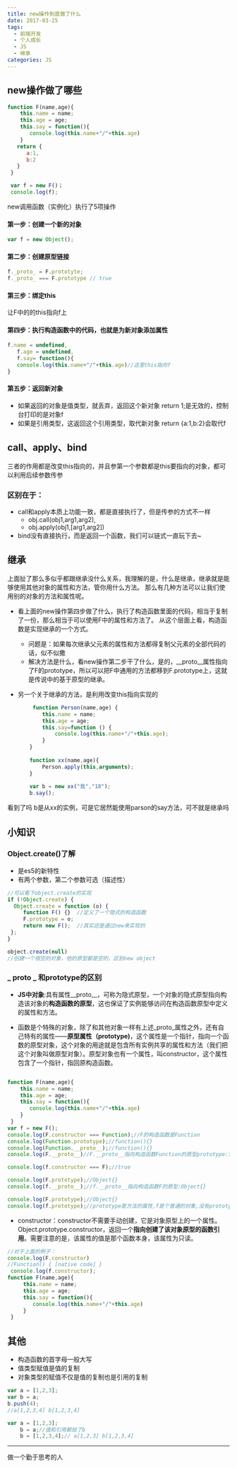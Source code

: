 ```yaml
---
title: new操作到底做了什么
date: 2017-03-25
tags:
  - 前端开发
  - 个人成长
  - JS
  - 继承
categories: JS
---
```

  
## new操作做了哪些


```javascript
function F(name,age){
    this.name = name;
    this.age = age;
    this.say = function(){
       console.log(this.name+"/"+this.age)
    }
   return {
      a:1,
      b:2
   }
 }

 var f = new F()；
 console.log(f);
```
    
 
new调用函数（实例化）执行了5项操作

#### 第一步：创建一个新的对象

```javascript
var f = new Object();
```

    
#### 第二步：创建原型链接
```javascript
f._proto_ = F.prototyte;
f._proto_ === F.prototype // true
```
      
#### 第三步：绑定this

让F中的的this指向f上

#### 第四步：执行构造函数中的代码，也就是为新对象添加属性

```javascript
f.name = undefined, 
   f.age = undefined,
   f.say= function(){
   console.log(this.name+"/"+this.age)//这里this指向f
}
```
       
#### 第五步：返回新对象
  + 如果返回的对象是值类型，就丢弃，返回这个新对象
     return 1;是无效的，控制台打印的是对象f
  + 如果是引用类型，这返回这个引用类型，取代新对象
     return {a:1,b:2}会取代f

## call、apply、bind

三者的作用都是改变this指向的，并且参第一个参数都是this要指向的对象，都可以利用后续参数传参

### 区别在于：

+ call和apply本质上功能一致，都是直接执行了，但是传参的方式不一样
    + obj.call(obj1,arg1,arg2),
    + obj.apply(obj1,[arg1,arg2])
+ bind没有直接执行，而是返回一个函数，我们可以链式一直玩下去~

## 继承
       
上面扯了那么多似乎都跟继承没什么关系，我理解的是，什么是继承，继承就是能够使用其他对象的属性和方法，管你用什么方法。
那么有几种方法可以让我们使用别的对象的方法和属性呢。

+ 看上面的new操作第四步做了什么，执行了构造函数里面的代码，相当于复制了一份，那么相当于可以使用F中的属性和方法了。
从这个层面上看，构造函数是实现继承的一个方式。

    + 问题是：如果每次继承父元素的属性和方法都得复制父元素的全部代码的话，似不似撒
    + 解决方法是什么，看new操作第二步干了什么，是的，__proto__属性指向了F的prototype，所以可以把F中通用的方法都移到F.prototype上，这就是传说中的基于原型的继承。

+ 另一个关于继承的方法，是利用改变this指向实现的
   
```javascript
        function Person(name,age) {
           this.name = name;
           this.age = age;
           this.say=function () {
               console.log(this.name+"/"+this.age);
           }
       }
   
       function xx(name,age){
           Person.apply(this,arguments);
       }
   
       var b = new xx("我","18");
       b.say();
```

看到了吗  b是从xx的实例，可是它居然能使用parson的say方法，可不就是继承吗   

## 小知识     

### Object.create()了解
+ 是es5的新特性
+ 有两个参数，第二个参数可选（描述性）
```javascript
//可以看下object.create的实现
if (!Object.create) {
  Object.create = function (o) {
     function F() {}  //定义了一个隐式的构造函数
     F.prototype = o;
     return new F();  //其实还是通过new来实现的
 };
}

object.create(null)
//创建一个很空的对象，他的原型都是空的，区别new object
```
        
### _ proto _ 和prototype的区别

+ **JS中对象**:具有属性__proto__，可称为隐式原型，一个对象的隐式原型指向构造该对象的**构造函数的原型**，这也保证了实例能够访问在构造函数原型中定义的属性和方法。
  
+ 函数是个特殊的对象，除了和其他对象一样有上述_proto_属性之外，还有自己特有的属性——**原型属性（prototype)**，这个属性是一个指针，指向一个函数的原型对象，这个对象的用途就是包含所有实例共享的属性和方法（我们把这个对象叫做原型对象）。原型对象也有一个属性，叫constructor，这个属性包含了一个指针，指回原构造函数。        
```javascript

function F(name,age){
    this.name = name;
    this.age = age;
    this.say = function(){
       console.log(this.name+"/"+this.age)
    }
 }
var f = new F();
console.log(F.constructor === Function);//F的构造函数是Function
console.log(Function.prototype);//function(){}
console.log(Function.__proto__);//function(){}
console.log(F.__proto__)//F.__proto__指向构造函数Function的原型prototype:function(){}

console.log(f.constructor === F);//true

console.log(F.prototype);//Object{}
console.log(f.__proto__);//f.__proto__指向构造函数F的原型:Object{}

console.log(F.prototype);//Object{}
console.log(f.prototype);//prototype是方法的属性,f是个普通的对象,没有prototype属性


```
     
                 
+ constructor：constructor不需要手动创建，它是对象原型上的一个属性。Object.prototype.constructor，返回一个**指向创建了该对象原型的函数引用**。需要注意的是，该属性的值是那个函数本身，该属性为只读。
```javascript
//对于上面的例子：
console.log(F.constructor)
//Function() { [native code] }
 console.log(f.constructor);
function F(name,age){
     this.name = name;
     this.age = age;
     this.say = function(){
        console.log(this.name+"/"+this.age)
     }
 }
```
    
  
## 其他

+ 构造函数的首字母一般大写
+ 值类型赋值是值的复制
+ 对象类型的赋值不仅是值的复制也是引用的复制
```javascript
var a = [1,2,3];
var b = a;
b.push(4);
//a[1,2,3,4] b[1,2,3,4]

var a = [1,2,3];
    b = a;//值和引用都给了b
    b = [1,2,3,4];// a[1,2,3] b[1,2,3,4]
```
         
              
  
---
做一个勤于思考的人